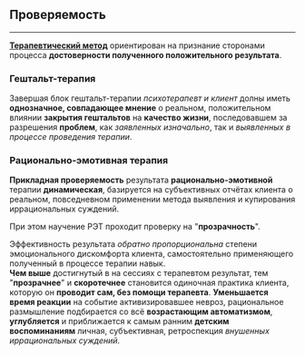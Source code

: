 ## Проверяемость
---

**[Терапевтический метод](https://ivlev.github.io/method/)** ориентирован на признание сторонами процесса **достоверности полученного положительного результата**.  

### Гештальт-терапия

Завершая блок гештальт-терапии _психотерапевт и клиент_ долны иметь **однозначное, совпадающее мнение** о реальном, положительном влиянии **закрытия гештальтов** на **качество жизни**, последовавшем за разрешения **проблем**, как _заявленных изначально_, так и _выявленных в процессе проведения терапии_.

### Рационально-эмотивная терапия

**Прикладная проверяемость** результата **рационально-эмотивной** терапии **динамическая**, базируется на субъективных отчётах клиента о реальном, повседневном применении метода выявления и купирования иррациональных суждений.  

При этом научение РЭТ проходит проверку на "**прозрачность**".

Эффективность результата _обратно пропорциональна_ степени эмоционального дискомфорта клиента, самостоятельно применяющего полученный в процессе терапии навык.  
**Чем выше** достигнутый в на сессиях с терапевтом результат, тем "**прозрачнее**" и **скоротечнее** становится одиночная практика клиента, которую он **проводит сам, без помощи терапевта**. **Уменьшается время реакции** на событие активизировавшее невроз, рациональное размышление подбирается со всё **возрастающим автоматизмом**, **углубляется** и приближается к самым ранним **детским воспоминаниям** личная, субъективная, ретроспекция _внушенных иррациональных суждений_.